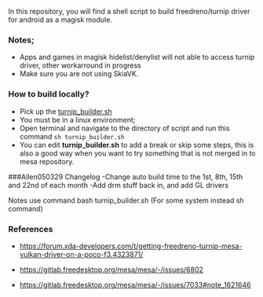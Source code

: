 In this repository, you will find a shell script to build freedreno/turnip driver for android as a magisk module.


### Notes;
- Apps and games in magisk hidelist/denylist will not able to access turnip driver, other workarround in progress
- Make sure you are not using SkiaVK.

### How to build locally?
- Pick up the [turnip_builder.sh](https://github.com/Allen050329/myturnip-CI/raw/main/turnip_builder.sh)
- You must be in a linux environment;
- Open terminal and navigate to the directory of script and run this command ```sh turnip_builder.sh```
- You can edit **turnip_builder.sh** to add a break or skip some steps, this is also a good way when you want to try something that is not merged in to mesa repository.


###Allen050329 Changelog
-Change auto build time to the 1st, 8th, 15th and 22nd of each month
-Add drm stuff back in, and add GL drivers

Notes
use command 
bash turnip_builder.sh (For some system instead sh command)

### References

- https://forum.xda-developers.com/t/getting-freedreno-turnip-mesa-vulkan-driver-on-a-poco-f3.4323871/

- https://gitlab.freedesktop.org/mesa/mesa/-/issues/6802
- https://gitlab.freedesktop.org/mesa/mesa/-/issues/7033#note_1621646
